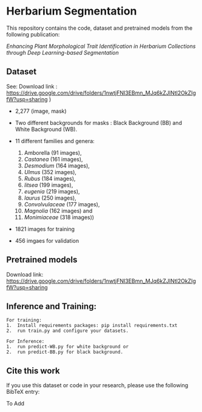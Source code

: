 # Herbarium Segmentation

This repository contains the code,  dataset and pretrained models from the following publication:

*Enhancing Plant Morphological Trait Identification in Herbarium Collections through Deep Learning-based Segmentation*

## Dataset

See: Download link : https://drive.google.com/drive/folders/1nwtjFNI3EBmn_MJq6kZJINtl2OkZIgfW?usp=sharing )

* 2,277 (image, mask)
* Two different backgrounds for masks : Black Background (BB)  and White  Background (WB).
* 11 different families and genera:

	1.  Amborella (91 images), 
	2. *Castanea* (161 images), 
	3. *Desmodium* (164 images), 
	4. *Ulmus* (352 images), 
	5. *Rubus* (184 images), 
	6. *litsea* (199 images),
	7.  *eugenia* (219 images), 
	8. *laurus* (250 images), 
	9. *Convolvulaceae* (177 images),
	10.  *Magnolia* (162 images) and 
	11. *Monimiaceae* (318 images))

* 1821 images for training
* 456 imgaes for validation


## Pretrained models

Download link: https://drive.google.com/drive/folders/1nwtjFNI3EBmn_MJq6kZJINtl2OkZIgfW?usp=sharing

## Inference and Training: 

	For training: 
	1. 	Install requirements packages: pip install requirements.txt
	2. 	run train.py and configure your datasets. 

	For Inference: 
	1. 	run predict-WB.py for white background or 
	2. 	run predict-BB.py for black background. 




## Cite this work
If you use this dataset or code in your research, please use the following BibTeX entry:

To Add


